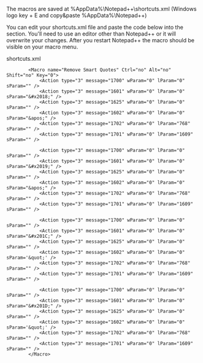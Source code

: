 The macros are saved at %AppData%\Notepad++\shortcuts.xml (Windows logo key + E and copy&paste %AppData%\Notepad++\)

You can edit your shortcuts.xml file and paste the code below into the <Macros> section. You'll need to use an editor other than Notepad++ or it will overwrite your changes. After you restart Notepad++ the macro should be visible on your macro menu.
  
shortcuts.xml
``` 
        <Macro name="Remove Smart Quotes" Ctrl="no" Alt="no" Shift="no" Key="0">
            <Action type="3" message="1700" wParam="0" lParam="0" sParam="" />
            <Action type="3" message="1601" wParam="0" lParam="0" sParam="&#x2018;" />
            <Action type="3" message="1625" wParam="0" lParam="0" sParam="" />
            <Action type="3" message="1602" wParam="0" lParam="0" sParam="&apos;" />
            <Action type="3" message="1702" wParam="0" lParam="768" sParam="" />
            <Action type="3" message="1701" wParam="0" lParam="1609" sParam="" />

            <Action type="3" message="1700" wParam="0" lParam="0" sParam="" />
            <Action type="3" message="1601" wParam="0" lParam="0" sParam="&#x2019;" />
            <Action type="3" message="1625" wParam="0" lParam="0" sParam="" />
            <Action type="3" message="1602" wParam="0" lParam="0" sParam="&apos;" />
            <Action type="3" message="1702" wParam="0" lParam="768" sParam="" />
            <Action type="3" message="1701" wParam="0" lParam="1609" sParam="" />

            <Action type="3" message="1700" wParam="0" lParam="0" sParam="" />
            <Action type="3" message="1601" wParam="0" lParam="0" sParam="&#x201C;" />
            <Action type="3" message="1625" wParam="0" lParam="0" sParam="" />
            <Action type="3" message="1602" wParam="0" lParam="0" sParam='&quot;' />
            <Action type="3" message="1702" wParam="0" lParam="768" sParam="" />
            <Action type="3" message="1701" wParam="0" lParam="1609" sParam="" />
            
            <Action type="3" message="1700" wParam="0" lParam="0" sParam="" />
            <Action type="3" message="1601" wParam="0" lParam="0" sParam="&#x201D;" />
            <Action type="3" message="1625" wParam="0" lParam="0" sParam="" />
            <Action type="3" message="1602" wParam="0" lParam="0" sParam='&quot;' />
            <Action type="3" message="1702" wParam="0" lParam="768" sParam="" />
            <Action type="3" message="1701" wParam="0" lParam="1609" sParam="" />
        </Macro>
  ```
